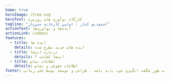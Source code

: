 ```yaml
---
home: true
heroImage: /tree.svg
heroText: کارگاه نوآوری های روزمره
tagline: "استودیو کنار : اولین ‌کارخانه متن‌باز"
actionText: ایده‌ها و نوآوری‌ها
actionLink: /ideas/
features:
  - title: ایده ها
    details: ایده های جدید مطرح شده
  - title: درباره اینجا
    details: اینجا کجاست ؟
  - title: اطلاعات تماس
    details: اطلاعات حقوقی و تماس
footer: همه چیز به طور شگفت انگیزی خوب باید باشد ، طراحی و توسعه توسط علی زِمانی ❤️
---
```


